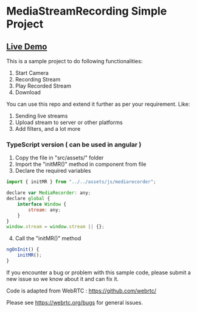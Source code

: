 # MediaStreamRecording Simple Project

## <a target='_blank' href="https://aeykeyzs.github.io/MediaStreamRecording/">Live Demo</a>

This is a sample project to do following functionalities:

1. Start Camera
2. Recording Stream
3. Play Recorded Stream
4. Download

You can use this repo and extend it further as per your requirement. Like:

1. Sending live streams
2. Upload stream to server or other platforms
3. Add filters, and a lot more

### TypeScript version ( can be used in angular )

1. Copy the file in "src/assets/" folder
2. Import the "initMR()" method in component from file
3. Declare the required variables

``` js
import { initMR } from "../../assets/js/mediarecorder";

declare var MediaRecorder: any;
declare global {
    interface Window {
        stream: any;
    }
}
window.stream = window.stream || {};
```

4. Call the "initMR()" method

``` js
ngOnInit() {
    initMR();
}
```

If you encounter a bug or problem with this sample code, please submit a new issue so we know about it and can fix it.

Code is adapted from WebRTC : https://github.com/webrtc/

Please see https://webrtc.org/bugs for general issues.

